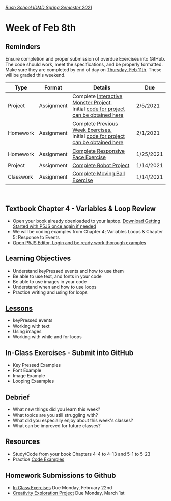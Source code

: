 [_Bush School IDMD Spring Semester 2021_](https://chandrunarayan.github.io/idmd/)

# Week of Feb 8th

## Reminders
  Ensure completion and proper submission of overdue Exercises into GitHub.  The code should work, meet the specifications, and be properly formatted.  Make sure they are completed by end of day on <u>Thursday, Feb 11th</u>. These will be graded this weekend.

|  Type |  Format | Details  | Due  |
|---|---|---|---|
| Project  |  Assignment |  Complete [Interactive Monster Project](https://chandrunarayan.github.io/idmd/lessons/week3/homework/interactive-monster.html). Initial [code for project can be obtained here](https://chandrunarayan.github.io/idmd/lessons/week3/code/) |  2/5/2021 |
| Homework  |  Assignment |  Complete [Previous Week Exercises.](https://chandrunarayan.github.io/idmd/lessons/week3/#exercises)  Initial [code for project can be obtained here](https://chandrunarayan.github.io/idmd/lessons/week3/code/)|  2/1/2021 |
|  Homework |  Assignment |  [Complete Responsive Face Exercise](https://classroom.google.com/u/0/c/MjQ5OTg2OTEwMDEz/a/MjU1MDYxNDI3MTQ0/details?cjc=gmy37a3) |  1/25/2021 |
Project	|  Assignment  | [Complete Robot Project](https://classroom.google.com/u/0/c/MjQ5OTg2OTEwMDEz/a/MjUwMjg1MzYwNTk3/details?cjc=gmy37a3)  | 1/14/2021  |
|  Classwork | Assignment | [Complete Moving Ball Exercise](https://chandrunarayan.github.io/idmd/lessons/week2/exercises/ball.html)  |  1/14/2021  |
<br/>

## Textbook Chapter 4 - Variables & Loop Review
  * Open your book already doenloaded to your laptop. [Download Getting Started with P5JS once again if needed](https://drive.google.com/drive/folders/1_zq8eZnKCsoD5Y-22_pZfTbOgZg2dwmB)
  * We will be coding examples from Chapter 4; Variables Loops & Chapter 5: Response to Events
  * [Open P5JS Editor, Login and be ready work thorough examples](https://editor.p5js.org)

## Learning Objectives

* Understand keyPressed events and how to use them
* Be able to use text, and fonts in your code
* Be able to use images in your code
* Understand when and how to use loops
* Practice writing and using for loops

## [Lessons](plan.md)
* keyPressed events
* Working with text
* Using images
* Working with while and for loops

## In-Class Exercises - Submit into GitHub
* Key Pressed Examples
* Font Example
* Image Example
* Looping Exaamples

## Debrief
* What new things did you learn this week?
* What topics are you still struggling with?
* What did you especially enjoy about this week's classes?
* What can be improved for future classes?

## Resources
* Study/Code from your book Chapters 4-4 to 4-13 and 5-1 to 5-23
* Practice [Code Examples](code)

## Homework Submissions to Github
* [In Class Exercises](code/readme.md) Due Monday, February 22nd
* [Creativity Exploration Project](homework/creativity-exploration.md) Due Monday, March 1st